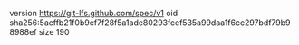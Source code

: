version https://git-lfs.github.com/spec/v1
oid sha256:5acffb21f0b9ef7f28f5a1ade80293fcef535a99daa1f6cc297bdf79b98988ef
size 190
